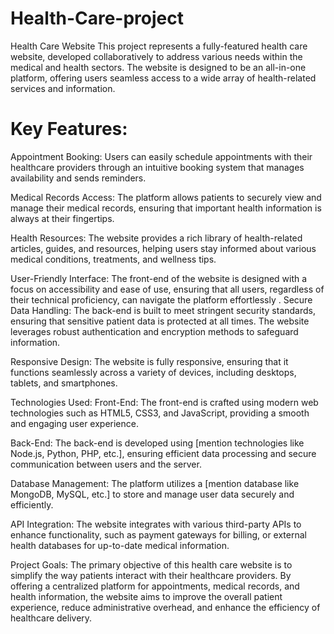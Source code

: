 # Health-Care-project
Health Care Website
This project represents a fully-featured health care website, developed collaboratively to address various needs within the medical and health sectors. The website is designed to be an all-in-one platform, offering users seamless access to a wide array of health-related services and information.

# Key Features:
Appointment Booking: Users can easily schedule appointments with their healthcare providers through an intuitive booking system that manages availability and sends reminders.

Medical Records Access: The platform allows patients to securely view and manage their medical records, ensuring that important health information is always at their fingertips.

Health Resources: The website provides a rich library of health-related articles, guides, and resources, helping users stay informed about various medical conditions, treatments, and wellness tips.

User-Friendly Interface: The front-end of the website is designed with a focus on accessibility and ease of use, ensuring that all users, regardless of their technical proficiency, can navigate the platform effortlessly
.
Secure Data Handling: The back-end is built to meet stringent security standards, ensuring that sensitive patient data is protected at all times. The website leverages robust authentication and encryption methods to safeguard information.

Responsive Design: The website is fully responsive, ensuring that it functions seamlessly across a variety of devices, including desktops, tablets, and smartphones.

Technologies Used:
Front-End: The front-end is crafted using modern web technologies such as HTML5, CSS3, and JavaScript, providing a smooth and engaging user experience.

Back-End: The back-end is developed using [mention technologies like Node.js, Python, PHP, etc.], ensuring efficient data processing and secure communication between users and the server.

Database Management: The platform utilizes a [mention database like MongoDB, MySQL, etc.] to store and manage user data securely and efficiently.

API Integration: The website integrates with various third-party APIs to enhance functionality, such as payment gateways for billing, or external health databases for up-to-date medical information.

Project Goals:
The primary objective of this health care website is to simplify the way patients interact with their healthcare providers. By offering a centralized platform for appointments, medical records, and health information, the website aims to improve the overall patient experience, reduce administrative overhead, and enhance the efficiency of healthcare delivery.


